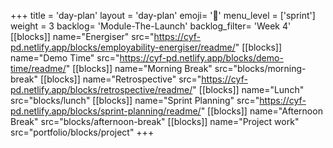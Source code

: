 +++
title = 'day-plan'
layout = 'day-plan'
emoji= '📝'
menu_level = ['sprint']
weight = 3
backlog= 'Module-The-Launch'
backlog_filter= 'Week 4'
[[blocks]]
name="Energiser"
src="https://cyf-pd.netlify.app/blocks/employability-energiser/readme/"
[[blocks]]
name="Demo Time"
src="https://cyf-pd.netlify.app/blocks/demo-time/readme/"
[[blocks]]
name="Morning Break"
src="blocks/morning-break"
[[blocks]]
name="Retrospective"
src="https://cyf-pd.netlify.app/blocks/retrospective/readme/"
[[blocks]]
name="Lunch"
src="blocks/lunch"
[[blocks]]
name="Sprint Planning"
src="https://cyf-pd.netlify.app/blocks/sprint-planning/readme/"
[[blocks]]
name="Afternoon Break"
src="blocks/afternoon-break"
[[blocks]]
name="Project work"
src="portfolio/blocks/project"
+++

